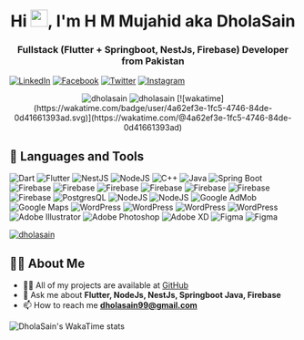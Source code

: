 
<h1 align="center">Hi <img src="https://raw.githubusercontent.com/MartinHeinz/MartinHeinz/master/wave.gif" width="30px">, I'm H M Mujahid aka DholaSain</h1>

<h3 align="center">Fullstack (Flutter + Springboot, NestJs, Firebase) Developer from Pakistan</h3>

[![LinkedIn](https://img.shields.io/badge/-dholasain-blue?style=flat&logo=LinkedIn)](https://linkedin.com/in/dholasain) [![Facebook](https://img.shields.io/badge/-dholasain-1877F2?style=flat&logo=Facebook&logoColor=white)](https://fb.com/dholasain99) [![Twitter](https://img.shields.io/badge/-dholasain-1DA1F2?style=flat&logo=Twitter&logoColor=white)](https://twitter.com/dholasain) [![Instagram](https://img.shields.io/badge/-dholasain-C13584?style=flat&logo=Instagram&logoColor=white)](https://instagram.com/dholasain)

<p align="center"> <img src="https://komarev.com/ghpvc/?username=dholasain&label=Profile%20views&color=0e75b6&style=flat" alt="dholasain" /> <img src="https://wakatime.com/badge/user/4a62ef3e-1fc5-4746-84de-0d41661393ad.svg" alt="dholasain" /> [![wakatime](https://wakatime.com/badge/user/4a62ef3e-1fc5-4746-84de-0d41661393ad.svg)](https://wakatime.com/@4a62ef3e-1fc5-4746-84de-0d41661393ad) </p>

## 🚀 Languages and Tools

![Dart](https://img.shields.io/badge/-Dart-000?&logo=dart) ![Flutter](https://img.shields.io/badge/-Flutter-000?&logo=flutter) ![NestJS](https://img.shields.io/badge/-nestjs-000?&logo=nestjs) ![NodeJS](https://img.shields.io/badge/-nodejs-000?&logo=node) ![C++](https://img.shields.io/badge/-cplusplus-000?&logo=Cplusplus) ![Java](https://img.shields.io/badge/-java-000?&logo=java) ![Spring Boot](https://img.shields.io/badge/-springboot-000?&logo=spring) ![Firebase](https://img.shields.io/badge/-Firebase-000?&logo=firebase) 
![Firebase](https://img.shields.io/badge/-AWS-000?&logo=aws) ![Firebase](https://img.shields.io/badge/-GoogleCloud-000?&logo=google-cloud) ![Firebase](https://img.shields.io/badge/-RESTful-000?&logo=RESTful) ![Firebase](https://img.shields.io/badge/-GraphQL-000?&logo=GraphQL) ![Firebase](https://img.shields.io/badge/-gRPC-000?&logo=gRPC) ![Firebase](https://img.shields.io/badge/-Socket.io-000?&logo=socket.io) 
![PostgresQL](https://img.shields.io/badge/-Postgresql-000?&logo=postgresql) ![NodeJS](https://img.shields.io/badge/-MySQL-666?&logo=mysql) ![NodeJS](https://img.shields.io/badge/-MongoDB-1?&logo=mongodb) 
 ![Google AdMob](https://img.shields.io/badge/-AdMob-000?&logo=google-admob) ![Google Maps](https://img.shields.io/badge/-maps-000?&logo=google-maps) ![WordPress](https://img.shields.io/badge/-WordPress-000?&logo=wordpress) ![WordPress](https://img.shields.io/badge/-WebRTC-000?&logo=webrtc)  ![WordPress](https://img.shields.io/badge/iOS-000?&logo=apple) ![WordPress](https://img.shields.io/badge/-Android-000?&logo=android) 
 ![Adobe Illustrator](https://img.shields.io/badge/-Illustrator-000?&logo=adobe-illustrator) ![Adobe Photoshop](https://img.shields.io/badge/-Photoshop-000?&logo=adobe-photoshop) ![Adobe XD](https://img.shields.io/badge/-Xd-000?&logo=adobe-xd) ![Figma](https://img.shields.io/badge/-Figma-000?&logo=figma) ![Figma](https://img.shields.io/badge/-Canva-000?&logo=canva)
<p align="left">
    <a href="https://github.com/dholasain/github-profile-trophy">
        <img src="https://github-profile-trophy.vercel.app/?username=dholasain&no-bg=true&margin-w=2&margin-h=2&theme=matrix" alt="dholasain" />
    </a>
</p>

## 🙋‍♂️ About Me

- 👨‍💻 All of my projects are available at [GitHub](https://github.com/dholasain)
- 💬 Ask me about **Flutter, NodeJs, NestJs, Springboot Java, Firebase**
- 📫 How to reach me **dholasain99@gmail.com**

![DholaSain's WakaTime stats](https://github-readme-stats.vercel.app/api/wakatime?username=dholasain\&layout=compact)
